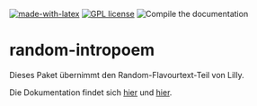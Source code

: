 [![made-with-latex](https://img.shields.io/badge/Made%20with-LaTeX-1f425f.svg)](https://www.latex-project.org/) [![GPL license](https://img.shields.io/badge/License-GPL-blue.svg)](http://perso.crans.org/besson/LICENSE.html) ![Compile the documentation](https://github.com/EagleoutIce/random-intropoem/workflows/Compile%20the%20documentation/badge.svg)

# random-intropoem
Dieses Paket übernimmt den Random-Flavourtext-Teil von Lilly.

Die Dokumentation findet sich [hier](https://media.githubusercontent.com/media/EagleoutIce/random-intropoem/gh-pages/random-intropoem.pdf) und [hier](https://github.com/EagleoutIce/random-intropoem/blob/gh-pages/random-intropoem.pdf).
